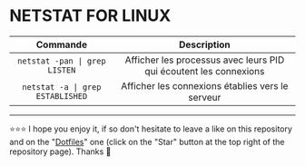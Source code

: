 # NETSTAT FOR LINUX

| Commande | Description |
| :---: | :---: |
| `netstat -pan \| grep LISTEN` | Afficher les processus avec leurs PID qui écoutent les connexions |
| `netstat -a \| grep ESTABLISHED` | Afficher les connexions établies vers le serveur |

***

⭐⭐⭐ I hope you enjoy it, if so don't hesitate to leave a like on this repository and on the "[Dotfiles](https://github.com/EmmanuelLefevre/Dotfiles)" one (click on the "Star" button at the top right of the repository page). Thanks 🤗
